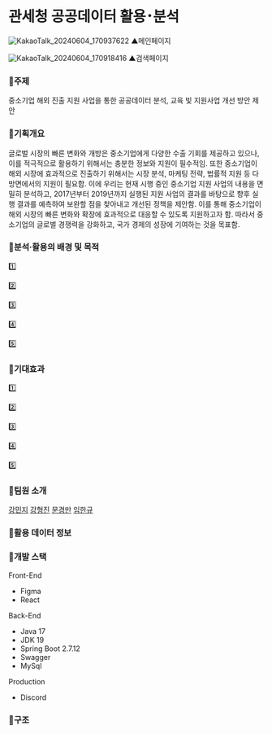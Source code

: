 # 관세청 공공데이터 활용･분석

![KakaoTalk_20240604_170937622](https://github.com/DBP-mlkk/back/assets/123048828/4146e36e-8d30-49a9-b816-125a2caeba11)
▲메인페이지

![KakaoTalk_20240604_170918416](https://github.com/DBP-mlkk/back/assets/123048828/7db7f2e1-0f3d-425b-816b-95bfd7bf5041)
▲검색페이지


### 🍧주제
중소기업 해외 진출 지원 사업을 통한 공공데이터 분석, 교육 빛 지원사업 개선 방안 제안

### 🍧기획개요
글로벌 시장의 빠른 변화와 개방은 중소기업에게 다양한 수출 기회를 제공하고 있으나, 이를 적극적으로 활용하기 위해서는 충분한 정보와 지원이 필수적임. 또한 중소기업이 해외 시장에 효과적으로 진출하기 위해서는 시장 분석, 마케팅 전략, 법률적 지원 등 다방면에서의 지원이 필요함. 이에 우리는 현재 시행 중인 중소기업 지원 사업의 내용을 면밀히 분석하고, 2017년부터 2019년까지 실행된 지원 사업의 결과를 바탕으로 향후 실행 결과를 예측하여 보완할 점을 찾아내고 개선된 정책을 제안함. 이를 통해 중소기업이 해외 시장의 빠른 변화와 확장에 효과적으로 대응할 수 있도록 지원하고자 함. 따라서 중소기업의 글로벌 경쟁력을 강화하고, 국가 경제의 성장에 기여하는 것을 목표함.

### 🍧분석·활용의 배경 및 목적
1️⃣ 

2️⃣

3️⃣

4️⃣

5️⃣ 

### 🍧기대효과
1️⃣ 

2️⃣

3️⃣

4️⃣

5️⃣ 


### 🍧팀원 소개
[강민지](https://github.com/alswl0912)
[강형진](https://github.com/rapidswap)
[문경만](https://github.com/MunKyungMan)
[임한규](https://github.com/ekrndjaak)

### 🍧활용 데이터 정보

### 🍧개발 스택
Front-End
- Figma
- React

Back-End
- Java 17
- JDK 19
- Spring Boot 2.7.12
- Swagger
- MySql
  
Production
- Discord
 
### 🍧구조
